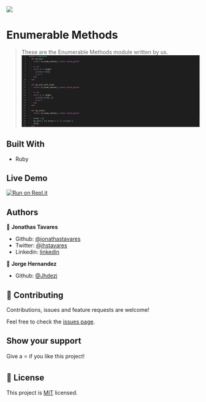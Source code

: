 ![](https://img.shields.io/badge/Microverse-blueviolet)

# Enumerable Methods

> These are the Enumerable Methods module written by us.
![screenshot](/screenshot.jpg)

## Built With

- Ruby

## Live Demo

[![Run on Repl.it](https://repl.it/badge/github/jonathastavares/Enumerable_Methods)](https://repl.it/github/jonathastavares/Enumerable_Methods)

## Authors

👤 **Jonathas Tavares**

- Github: [@jonathastavares](https://github.com/jonathastavares)
- Twitter: [@jhstavares](https://twitter.com/jhstavares)
- Linkedin: [linkedin](https://www.linkedin.com/in/jonathas-tavares-24b8bba3/)

👤 **Jorge Hernandez**

- Github: [@Jhdezj](https://github.com/Jhdezj)

## 🤝 Contributing

Contributions, issues and feature requests are welcome!

Feel free to check the [issues page](https://github.com/jonathastavares/Enumerable_Methods/issues).

## Show your support

Give a ⭐️ if you like this project!

## 📝 License

This project is [MIT](lic.url) licensed.
